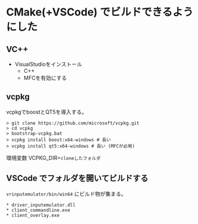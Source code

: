 # CMake(+VSCode) でビルドできるようにした

## VC++

* VisualStudioをインストール
    * C++
    * MFCを有効にする

## vcpkg

vcpkgでboostとQT5を導入する。

```
> git clone https://github.com/microsoft/vcpkg.git
> cd vcpkg
> bootstrap-vcpkg.bat
> vcpkg install boost:x64-windows # 長い
> vcpkg install qt5:x64-windows # 長い (MFCが必用)
```

環境変数 VCPKG_DIR=`cloneしたフォルダ`

## VSCode でフォルダを開いてビルドする

`vrinputemulator/bin/win64` にビルド物が集まる。

    * driver_inputemulator.dll
    * client_commandline.exe
    * client_overlay.exe
